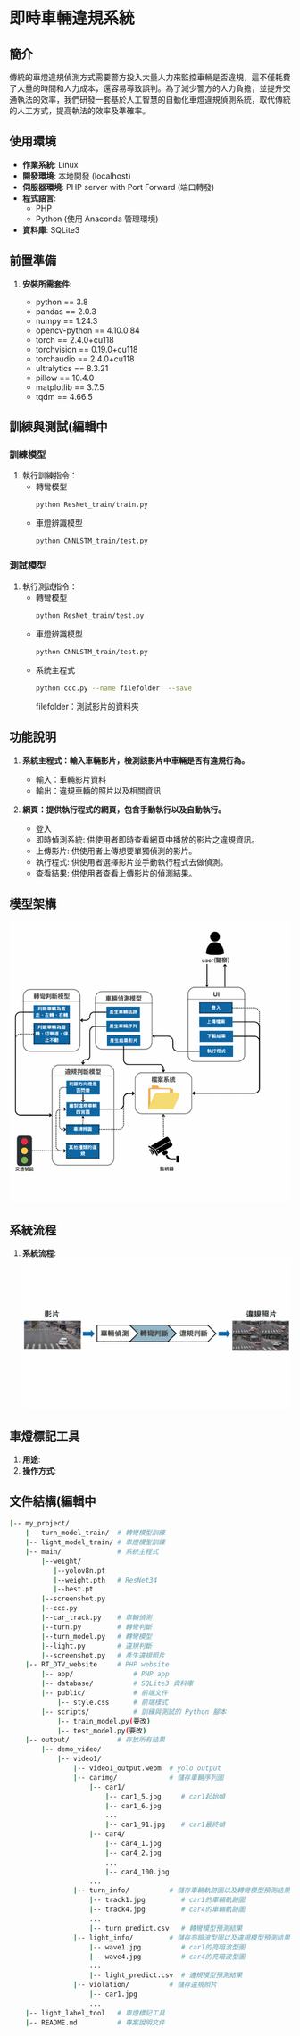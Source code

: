 # 即時車輛違規系統

## 簡介
  傳統的車燈違規偵測方式需要警方投入大量人力來監控車輛是否違規，這不僅耗費了大量的時間和人力成本，還容易導致誤判。為了減少警方的人力負擔，並提升交通執法的效率，我們研發一套基於人工智慧的自動化車燈違規偵測系統，取代傳統的人工方式，提高執法的效率及準確率。


## 使用環境
- **作業系統**: Linux 
- **開發環境**: 本地開發 (localhost)
- **伺服器環境**: PHP server with Port Forward (端口轉發)
- **程式語言**: 
  - PHP 
  - Python (使用 Anaconda 管理環境)
- **資料庫**: SQLite3


## 前置準備

1. **安裝所需套件:**
   
    - python == 3.8
    - pandas == 2.0.3
    - numpy == 1.24.3
    - opencv-python == 4.10.0.84
    - torch == 2.4.0+cu118  
    - torchvision == 0.19.0+cu118
    - torchaudio == 2.4.0+cu118
    - ultralytics == 8.3.21
    - pillow == 10.4.0 
    - matplotlib == 3.7.5
    - tqdm == 4.66.5


## 訓練與測試(編輯中

### 訓練模型
1. 執行訓練指令：
    - 轉彎模型
      ```bash
      python ResNet_train/train.py
      ```
    - 車燈辨識模型
      ```bash
      python CNNLSTM_train/test.py
      ```
    

### 測試模型
1. 執行測試指令：
   - 轉彎模型
      ```bash
      python ResNet_train/test.py
      ```
   - 車燈辨識模型
      ```bash
      python CNNLSTM_train/test.py
      ```
   - 系統主程式
      ```bash
      python ccc.py --name filefolder  --save 
      ```
      filefolder：測試影片的資料夾


## 功能說明
1. **系統主程式：輸入車輛影片，檢測該影片中車輛是否有違規行為。**
   - 輸入：車輛影片資料
   - 輸出：違規車輛的照片以及相關資訊
  
2. **網頁：提供執行程式的網頁，包含手動執行以及自動執行。**
   - 登入
   - 即時偵測系統: 供使用者即時查看網頁中播放的影片之違規資訊。
   - 上傳影片: 供使用者上傳想要單獨偵測的影片。
   - 執行程式: 供使用者選擇影片並手動執行程式去做偵測。
   - 查看結果: 供使用者查看上傳影片的偵測結果。

## 模型架構
![image](https://github.com/candycca/CCU-Headlight-violation-detection-system/blob/main/docs/%E7%B3%BB%E7%B5%B1%E6%9E%B6%E6%A7%8B%E5%9C%96.png)


## 系統流程
1. **系統流程**:
![image](https://github.com/candycca/Real-Time-Detection-of-Traffic-Violation/blob/ccc/docs/系統架構.png)


## 車燈標記工具
1. **用途**:
2. **操作方式**:


## 文件結構(編輯中

```bash
|-- my_project/
    |-- turn_model_train/  # 轉彎模型訓練 
    |-- light_model_train/ # 車燈模型訓練
    |-- main/              # 系統主程式
        |--weight/
           |--yolov8n.pt   
           |--weight.pth   # ResNet34
           |--best.pt
        |--screenshot.py
        |--ccc.py
        |--car_track.py    # 車輛偵測
        |--turn.py         # 轉彎判斷
        |--turn_model.py   # 轉彎模型
        |--light.py        # 違規判斷
        |--screenshot.py   # 產生違規照片
    |-- RT_DTV_website     # PHP website
        |-- app/               # PHP app
        |-- database/          # SQLite3 資料庫
        |-- public/            # 前端文件
            |-- style.css      # 前端樣式
        |-- scripts/           # 訓練與測試的 Python 腳本
            |-- train_model.py(要改)
            |-- test_model.py(要改)
    |-- output/            # 存放所有結果
        |-- demo_video/
            |-- video1/
                |-- video1_output.webm  # yolo output 
                |-- carimg/             # 儲存車輛序列圖
                    |-- car1/
                        |-- car1_5.jpg     # car1起始幀
                        |-- car1_6.jpg
                        ...
                        |-- car1_91.jpg    # car1最終幀
                    |-- car4/
                        |-- car4_1.jpg
                        |-- car4_2.jpg
                        ...
                        |-- car4_100.jpg
                    ...
                |-- turn_info/          # 儲存車輛軌跡圖以及轉彎模型預測結果
                    |-- track1.jpg         # car1的車輛軌跡圖
                    |-- track4.jpg         # car4的車輛軌跡圖
                    ...
                    |-- turn_predict.csv   # 轉彎模型預測結果
                |-- light_info/         # 儲存亮暗波型圖以及違規模型預測結果
                    |-- wave1.jpg          # car1的亮暗波型圖
                    |-- wave4.jpg          # car4的亮暗波型圖
                    ...
                    |-- light_predict.csv  # 違規模型預測結果
                |-- violation/          # 儲存違規照片
                    |-- car1.jpg
                    ...
    |-- light_label_tool   # 車燈標記工具 
    |-- README.md          # 專案說明文件

```

